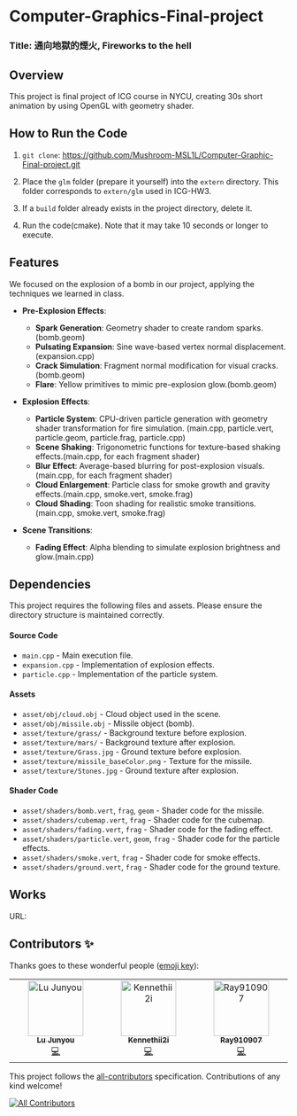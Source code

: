 # Computer-Graphics-Final-project

### Title: 通向地獄的煙火, Fireworks to the hell

## Overview
This project is final project of ICG course in NYCU, creating 30s short animation by using OpenGL with geometry shader.

## How to Run the Code
1. `git clone`: https://github.com/Mushroom-MSL1L/Computer-Graphic-Final-project.git
   
2. Place the `glm` folder (prepare it yourself) into the `extern` directory. This folder corresponds to `extern/glm` used in ICG-HW3.

3. If a `build` folder already exists in the project directory, delete it.

4. Run the code(cmake). Note that it may take 10 seconds or longer to execute.

## Features
We focused on the explosion of a bomb in our project, applying the techniques we learned in class.
- **Pre-Explosion Effects**:
  - **Spark Generation**: Geometry shader to create random sparks.(bomb.geom)
  - **Pulsating Expansion**: Sine wave-based vertex normal displacement.(expansion.cpp)
  - **Crack Simulation**: Fragment normal modification for visual cracks.(bomb.geom)
  - **Flare**: Yellow primitives to mimic pre-explosion glow.(bomb.geom)

- **Explosion Effects**:
  - **Particle System**: CPU-driven particle generation with geometry shader transformation for fire simulation. (main.cpp, particle.vert, particle.geom, particle.frag, particle.cpp)
  - **Scene Shaking**: Trigonometric functions for texture-based shaking effects.(main.cpp, for each fragment shader)
  - **Blur Effect**: Average-based blurring for post-explosion visuals.
  (main.cpp, for each fragment shader)
  - **Cloud Enlargement**: Particle class for smoke growth and gravity effects.(main.cpp, smoke.vert, smoke.frag)
  - **Cloud Shading**: Toon shading for realistic smoke transitions.
  (main.cpp, smoke.vert, smoke.frag)
- **Scene Transitions**:
  - **Fading Effect**: Alpha blending to simulate explosion brightness and glow.(main.cpp)

## Dependencies


This project requires the following files and assets. Please ensure the directory structure is maintained correctly.

#### Source Code
- `main.cpp` - Main execution file.
- `expansion.cpp` - Implementation of explosion effects.
- `particle.cpp` - Implementation of the particle system.

#### Assets
- `asset/obj/cloud.obj` - Cloud object used in the scene.
- `asset/obj/missile.obj` - Missile object (bomb).
- `asset/texture/grass/` - Background texture before explosion.
- `asset/texture/mars/` - Background texture after explosion.
- `asset/texture/Grass.jpg` - Ground texture before explosion.
- `asset/texture/missile_baseColor.png` - Texture for the missile.
- `asset/texture/Stones.jpg` - Ground texture after explosion.

#### Shader Code
- `asset/shaders/bomb.vert`, `frag`, `geom` - Shader code for the missile.
- `asset/shaders/cubemap.vert`, `frag` - Shader code for the cubemap.
- `asset/shaders/fading.vert`, `frag` - Shader code for the fading effect.
- `asset/shaders/particle.vert`, `geom`, `frag` - Shader code for the particle effects.
- `asset/shaders/smoke.vert`, `frag` - Shader code for smoke effects.
- `asset/shaders/ground.vert`, `frag` - Shader code for the ground texture.

## Works
URL: 

## Contributors ✨
Thanks goes to these wonderful people ([emoji key](https://allcontributors.org/docs/en/emoji-key)):

<!-- ALL-CONTRIBUTORS-LIST:START - Do not remove or modify this section -->
<!-- prettier-ignore-start -->
<!-- markdownlint-disable -->
<table>
  <tbody>
    <tr>
      <td align="center" valign="top" width="14.28%"><a href="https://github.com/Mushroom-MSL1L"><img src="https://avatars.githubusercontent.com/u/136601880?v=4?s=100" width="100px;" alt="Lu Junyou"/><br /><sub><b>Lu Junyou</b></sub></a><br /><a href="https://github.com/Mushroom-MSL1L/Computer-Graphic-Final-project/commits?author=Mushroom-MSL1L" title="Code">💻</a></td>
      <td align="center" valign="top" width="14.28%"><a href="https://github.com/Kennethii2i"><img src="https://avatars.githubusercontent.com/u/125580757?v=4?s=100" width="100px;" alt="Kennethii2i"/><br /><sub><b>Kennethii2i</b></sub></a><br /><a href="https://github.com/Mushroom-MSL1L/Computer-Graphic-Final-project/commits?author=Kennethii2i" title="Code">💻</a></td>
      <td align="center" valign="top" width="14.28%"><a href="https://github.com/Ray910907"><img src="https://avatars.githubusercontent.com/u/136991406?v=4?s=100" width="100px;" alt="Ray910907"/><br /><sub><b>Ray910907</b></sub></a><br /><a href="https://github.com/Mushroom-MSL1L/Computer-Graphic-Final-project/commits?author=Ray910907" title="Code">💻</a></td>
    </tr>
  </tbody>
</table>

<!-- markdownlint-restore -->
<!-- prettier-ignore-end -->

<!-- ALL-CONTRIBUTORS-LIST:END -->

This project follows the [all-contributors](https://github.com/all-contributors/all-contributors) specification. Contributions of any kind welcome!
<!-- ALL-CONTRIBUTORS-BADGE:START - Do not remove or modify this section -->
[![All Contributors](https://img.shields.io/badge/all_contributors-1-orange.svg?style=flat-square)](#contributors-)
<!-- ALL-CONTRIBUTORS-BADGE:END -->


